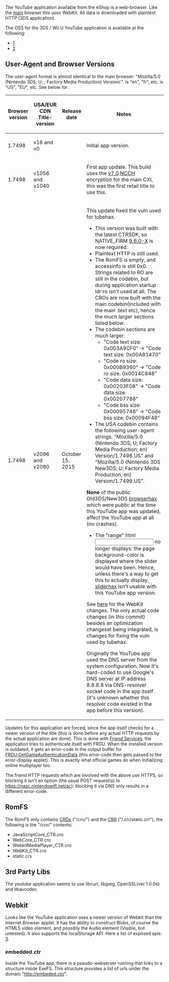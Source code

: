 The YouTube application available from the eShop is a web-browser. Like
the [main](Internet_Browser "wikilink") browser this uses WebKit. All
data is downloaded with plaintext HTTP (3DS application).

The OSS for the 3DS / Wii U YouTube application is available at the
following:

- [1](https://github.com/youtube/h5vcc_hh)
- [2](https://github.com/youtube/h5vcc)

## User-Agent and Browser Versions

The user-agent format is almost identical to the main browser:
"Mozilla/5.0 (Nintendo 3DS; U; ; Factory Media Production)
Version/<version>.<region>". <lang> is "en", "fr", etc. <region> is
"US", "EU", etc. See below for <version>.

<table>
<thead>
<tr class="header">
<th><p>Browser version</p></th>
<th><p>USA/EUR CDN Title-version</p></th>
<th><p>Release date</p></th>
<th><p>Notes</p></th>
</tr>
</thead>
<tbody>
<tr class="odd">
<td><p>1.7498</p></td>
<td><p>v16 and v0</p></td>
<td></td>
<td><p>Initial app version.</p></td>
</tr>
<tr class="even">
<td><p>1.7498</p></td>
<td><p>v1056 and v1040</p></td>
<td></td>
<td><p>First app update. This build uses the <a href="7.0.0-13"
title="wikilink">v7.0</a> <a href="NCCH" title="wikilink">NCCH</a>
encryption for the main CXI, this was the first retail title to use
this.</p></td>
</tr>
<tr class="odd">
<td><p>1.7498</p></td>
<td><p>v2096 and v2080</p></td>
<td><p>October 15, 2015</p></td>
<td><p>This update fixed the vuln used for tubehax.</p>
<ul>
<li>This version was built with the latest CTRSDK, so NATIVE_FIRM <a
href="9.6.0-24" title="wikilink">9.6.0-X</a> is now required.</li>
<li>Plaintext HTTP is still used.</li>
<li>The RomFS is empty, and accessinfo is still 0x0. Strings related to
RO are still in the codebin, but during application startup ldr:ro isn't
used at all. The CROs are now built with the main codebin(included with
the main .text etc), hence the much larger sections listed below.</li>
<li>The codebin sections are much larger:
<ul>
<li>"Code text size: 0x003A9CF0" -&gt; "Code text size: 0x00A81470"</li>
<li>"Code ro size: 0x000B9360" -&gt; "Code ro size: 0x0014C848"</li>
<li>"Code data size: 0x00203F08" -&gt; "Code data size: 0x00207788"</li>
<li>"Code bss size: 0x00095748" -&gt; "Code bss size: 0x00094F48"</li>
</ul></li>
<li>The USA codebin contains the following user-agent strings:
"Mozilla/5.0 (Nintendo 3DS; U; Factory Media Production; en)
Version/1.7498.US" and "Mozilla/5.0 (Nintendo 3DS New3DS; U; Factory
Media Production; en) Version/1.7499.US".</li>
</ul>
<p><strong>None</strong> of the public Old3DS/New3DS <a
href="browserhax" title="wikilink">browserhax</a> which were public at
the time this YouTube app was updated, affect the YouTube app at all (no
crashes).</p>
<ul>
<li>The "range" html <input> no longer displays: the page
background-color is displayed where the slider would have been. Hence,
unless there's a way to get this to actually display, <a
href="browserhax" title="wikilink">sliderhax</a> isn't usable with this
YouTube app version.</li>
</ul>
<p>See <a
href="https://github.com/youtube/h5vcc_hh/commit/f464b0a60c6bc99001d4fe3b1915d31dc22b5d69">here</a>
for the WebKit changes. The only actual code changes (in this commit)
besides an optimization changeset being integrated, is changes for
fixing the vuln used by tubehax.</p>
<p>Originally the YouTube app used the DNS server from the system
configuration. Now it's hard-coded to use Google's DNS server at IP
address 8.8.8.8 via DNS-resolver socket code in the app itself (it's
unknown whether this resolver code existed in the app before this
version).</p></td>
</tr>
</tbody>
</table>

Updates for this application are forced, since the app itself checks for
a newer version of the title (this is done before any actual HTTP
requests by the actual application are done). This is done with [Friend
Services](Friend_Services "wikilink"): the application tries to
authenticate itself with FRDU. When the installed version is outdated,
it gets an error-code in the output buffer for
[FRDU:GetGameAuthenticationData](FRDU:GetGameAuthenticationData "wikilink")
(this error-code then gets passed to the error-display applet). This is
exactly what official games do when initializing online multiplayer too.

The friend HTTP requests which are involved with the above use HTTPS, so
blocking it isn't an option (the usual POST request(s) to
<https://nasc.nintendowifi.net/ac>): blocking it via DNS only results in
a different error-code.

## RomFS

The RomFS only contains [CROs](CRO0 "wikilink") ("/cro/") and the
[CRR](CRR0 "wikilink") ("/.crr/static.crr"), the following is the
"/cro/" contents:

- JavaScriptCore_CTR.cro
- WebCore_CTR.cro
- WebkitMediaPlayer_CTR.cro
- WebKit_CTR.cro
- static.crs

## 3rd Party Libs

The youtube application seems to use libcurl, libjpeg, OpenSSL(ver
1.0.0e) and libavcodec.

## Webkit

Looks like the YouTube application uses a newer version of Webkit than
the Internet Browser applet. It has the ability to construct Blobs, of
course the HTML5 video element, and possibly the Audio element (Visible,
but untested). It also supports the localStorage API. Here a list of
exposed apis: [3](http://pastie.org/private/cmtppzyqmopzi9umhg8za).

### embedded.ctr

Inside the YouTube app, there is a pseudo-webserver running that links
to a structure inside ExeFS. This structure provides a list of urls
under the domain "<http://embeded.ctr/>".